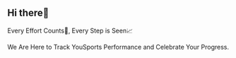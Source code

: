 ## Hi there👋
Every Effort Counts💪, Every Step is Seen📈

We Are Here to Track YouSports Performance and Celebrate Your Progress.
